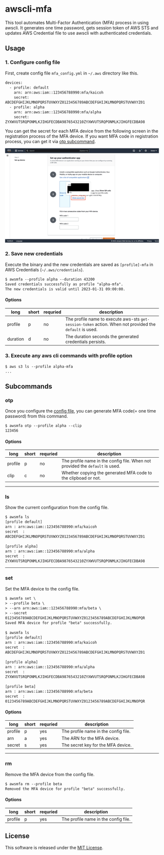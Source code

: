 # awscli-mfa

This tool automates Multi-Factor Authentication (MFA) process in using awscli. It generates one time password, gets session token of AWS STS and updates AWS Credential file to use awscli with authenticated credentials.

## Usage

### 1. Configure config file

First, create config file `mfa_config.yml` in `~/.aws` directory like this.

```
devices:
  - profile: default
    arn: arn:aws:iam::123456788990:mfa/kaicoh
    secret: ABCDEFGHIJKLMNOPQRSTUVWXYZ0123456789ABCDEFGHIJKLMNOPQRSTUVWXYZ01
  - profile: alpha
    arn: arn:aws:iam::123456788990:mfa/alpha
    secret: ZYXWVUTSRQPONMLKJIHGFECDBA9876543210ZYXWVUTSRQPONMLKJIHGFECDBA98
```

You can get the secret for each MFA device from the following screen in the registration process of the MFA device. If you want MFA code in registration process, you can get it via [otp subcommand](#otp).

![How to get secret](assets/How_to_get_secret.png)

### 2. Save new credentials

Execute the binary and the new credentials are saved as `[profile]-mfa` in AWS Credentials (`~/.aws/credentials`).

```
$ awsmfa --profile alpha --duration 43200
Saved credentials successfully as profile "alpha-mfa".
The new credentials is valid until 2023-01-31 09:00:00.
```

#### Options

| long | short | requried | description
----|---- |---- |----
| profile | p | no | The profile name to execute aws-sts `get-session-token` action. When not provided the `default` is used.
| duration | d | no | The duration seconds the generated credentials persists.

### 3. Execute any aws cli commands with profile option

```
$ aws s3 ls --profile alpha-mfa
...
```

## Subcommands

### otp

Once you configure the [config file](#usage), you can generate MFA code(= one time password) from this command.

```
$ awsmfa otp --profile alpha --clip
123456
```

#### Options

| long | short | requried | description
----|---- |---- |----
| profile | p | no | The profile name in the config file. When not provided the `default` is used.
| clip | c | no | Whether copying the generated MFA code to the clipboad or not.

---

### ls

Show the current configuration from the config file.

```
$ awsmfa ls
[profile default]
arn	: arn:aws:iam::123456788990:mfa/kaicoh
secret	: ABCDEFGHIJKLMNOPQRSTUVWXYZ0123456789ABCDEFGHIJKLMNOPQRSTUVWXYZ01

[profile alpha]
arn	: arn:aws:iam::123456788990:mfa/alpha
secret	: ZYXWVUTSRQPONMLKJIHGFECDBA9876543210ZYXWVUTSRQPONMLKJIHGFECDBA98
```

---

### set

Set the MFA device to the config file.

```
$ awsmfa set \
> --profile beta \
> --arn arn:aws:iam::123456788990:mfa/beta \
> --secret 0123456789ABCDEFGHIJKLMNOPQRSTUVWXYZ0123456789ABCDEFGHIJKLMNOPQR
Saved MFA device for profile "beta" successfully.

$ awsmfa ls
[profile default]
arn	: arn:aws:iam::123456788990:mfa/kaicoh
secret	: ABCDEFGHIJKLMNOPQRSTUVWXYZ0123456789ABCDEFGHIJKLMNOPQRSTUVWXYZ01

[profile alpha]
arn	: arn:aws:iam::123456788990:mfa/alpha
secret	: ZYXWVUTSRQPONMLKJIHGFECDBA9876543210ZYXWVUTSRQPONMLKJIHGFECDBA98

[profile beta]
arn	: arn:aws:iam::123456788990:mfa/beta
secret	: 0123456789ABCDEFGHIJKLMNOPQRSTUVWXYZ0123456789ABCDEFGHIJKLMNOPQR
```

#### Options

| long | short | requried | description
----|---- |---- |----
| profile | p | yes | The profile name in the config file.
| arn | a | yes | The ARN for the MFA device.
| secret | s | yes | The secret key for the MFA device.

---

### rm

Remove the MFA device from the config file.

```
$ awsmfa rm --profile beta
Removed the MFA device for profile "beta" successfully.
```

#### Options

| long | short | requried | description
----|---- |---- |----
| profile | p | yes | The profile name in the config file.

## License

This software is released under the [MIT License](LICENSE).
